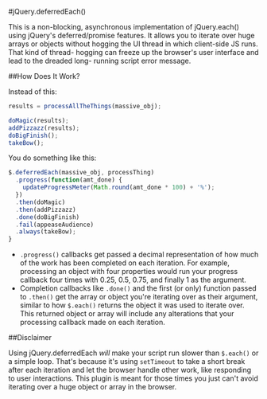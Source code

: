 #jQuery.deferredEach()

This is a non-blocking, asynchronous implementation of jQuery.each() using jQuery's
deferred/promise features. It allows you to iterate over huge arrays or objects
without hogging the UI thread in which client-side JS runs. That kind of thread-
hogging can freeze up the browser's user interface and lead to the dreaded long-
running script error message.

##How Does It Work?

Instead of this:

```javascript
results = processAllTheThings(massive_obj);

doMagic(results);
addPizzazz(results);
doBigFinish();
takeBow();
```

You do something like this:

```javascript
$.deferredEach(massive_obj, processThing)
  .progress(function(amt_done) {
    updateProgressMeter(Math.round(amt_done * 100) + '%');
  })
  .then(doMagic)
  .then(addPizzazz)
  .done(doBigFinish)
  .fail(appeaseAudience)
  .always(takeBow);
}
```

* `.progress()` callbacks get passed a decimal representation of how much of the
  work has been completed on each iteration. For example, processing an object with
  four properties would run your progress callback four times with 0.25, 0.5, 0.75,
  and finally 1 as the argument.
* Completion callbacks like `.done()` and the first (or only) function passed to
  `.then()` get the array or object you're iterating over as their argument,
  similar to how `$.each()` returns the object it was used to iterate over. This
  returned object or array will include any alterations that your processing 
  callback made on each iteration.

##Disclaimer

Using jQuery.deferredEach _will_ make your script run slower than `$.each()` or
a simple loop. That's because it's using `setTimeout` to take a short break after
each iteration and let the browser handle other work, like responding to user
interactions. This plugin is meant for those times you just can't avoid iterating
over a huge object or array in the browser.